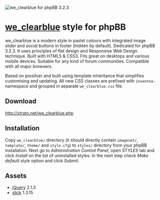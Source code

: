 ![we_clearblue for phpBB 3.2.3](http://inventea.com/images/we_clearblue.png)


[we_clearblue](http://xtrato.net/we_clearblue.php) style for phpBB
============================================================================

we_clearblue is a modern style in pastel colours with integrated image slider
and social buttons in footer (hidden by default). Dedicated for phpBB 3.2.3.
It uses principles of flat design and Responsive Web Design technique. Built
with HTML5 & CSS3. Fits great on desktops and various mobile devices. Suitable
for any kind of forum communities. Compatible with all major browsers.

Based on prosilver and built using template inheritance that simplifies
customising and updating. All new CSS classes are prefixed with `inventea-`
namespace and grouped in separate `we_clearblue.css` file.


Download
----

http://xtrato.net/we_clearblue.php


Installation
------------

Copy `we_clearblue/` directory (it should directly contain `imageset/`,
`template/`, `theme/` and `style.cfg`) to `styles/` directory from your phpBB
installation. Next go to *Administration Control Panel*, open *STYLES* tab and
click *Install* on the list of uninstalled styles. In the next step check
*Make default style* option and click *Submit*.


Assets
------

* [jQuery](http://jquery.com) 2.1.3
* [slick](http://kenwheeler.github.io/slick/) 1.3.15
